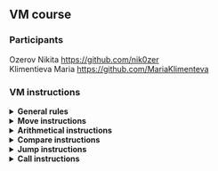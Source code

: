 ## VM course   
### Participants   
Ozerov Nikita https://github.com/nik0zer   
Klimentieva Maria https://github.com/MariaKlimenteva   
### VM instructions
<details>
<summary><b>General rules</b></summary>

### Registers   
Each method keeps informations about number of call parameters (N) and number of registers needed for local
variables(M). When calls, method allocate N + M registers in registers [0:N-1] the arguments of the function lie. Other can be used as local variables. Availible maximum of local Registers is 1024. 

### Accumulator (acc)   
Special register witch state doesn't reset when method's frame ends. At the start of method must be treated as contains trash. After call any method, acc contains return value from called method. 

### Types
All instrations which operates with values contains postfix \<type\> that shows types of operands in instruction. Now type only can be i64 refers to int64_t

### Jumps 
All jumps use list of marks whith every method holds, so jumps only availible in method range. In bytecode transforms to <opcode> <offset>

### Calls
When method calls first (K) registers [0:K-1] threated as parameters, when method returns value in accumulator threated as return value. Max depth of frame stack is 1024

</details>

<details>
<summary><b>Move instructions</b></summary>

### mv.\<type\> \<reg\>, \<val\>   
reg = val
opcode: 0

### stacc.\<type\> \<reg\>
acc = reg
opcode: 1

### ldacc.\<type\> \<reg\>
reg = acc
opcode: 2

</details>

<details>
<summary><b>Arithmetical instructions</b></summary>

### add.\<type\> \<regout\>, \<regin_1\>, \<regin_2\>   
regout = regin_1 + regin_2
opcode: 3

### sub.\<type\> \<regout\>, \<regin_1\>, \<regin_2\>   
regout = regin_1 - regin_2
opcode: 4

### mul.\<type\> \<regout\>, \<regin_1\>, \<regin_2\>   
regout = regin_1 * regin_2
opcode: 5

### div.\<type\> \<regout\>, \<regin_1\>, \<regin_2\>   
regout = regin_1 / regin_2
opcode: 6

</details>

<details>
<summary><b> Compare instructions </b></summary>

### cmpeq.\<type\> \<regin_1\>, \<regin_2\>  
acc = regin_1 == regin_2
opcode: 7

### cmpgt.\<type\> \<regin_1\>, \<regin_2\>  
acc = regin_1 > regin_2
opcode: 8

### cmpge.\<type\> \<regin_1\>, \<regin_2\>  
acc = regin_1 >= regin_2
opcode: 9

</details>

<details>
<summary><b> Jump instructions </b></summary>

### jmp \<mark\>   
pc = address(mark)
opcode: 10

### cjmpt \<mark\>   
if(acc)
    pc = address(mark)
opcode: 11

### cjmpf \<mark\>   
if(!acc)
    pc = address(mark)

opcode: 12

</details>

<details>
<summary><b> Call instructions </b></summary>

### call \<function\>   
function()
opcode: 13

### ret
return
opcode: 14

</details>